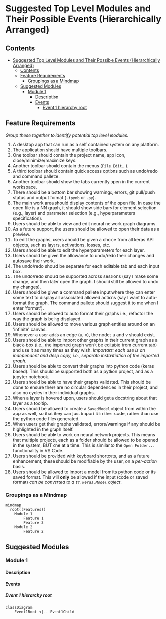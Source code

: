 # Suggested Top Level Modules and Their Possible Events (Hierarchically Arranged)

## Contents

- [Suggested Top Level Modules and Their Possible Events (Hierarchically Arranged)](#suggested-top-level-modules-and-their-possible-events-hierarchically-arranged)
  - [Contents](#contents)
  - [Feature Requirements](#feature-requirements)
    - [Groupings as a Mindmap](#groupings-as-a-mindmap)
  - [Suggested Modules](#suggested-modules)
    - [Module 1](#module-1)
      - [Description](#description)
      - [Events](#events)
        - [Event 1 hierarchy root](#event-1-hierarchy-root)

## Feature Requirements

_Group these together to identify potential top level modules._

1. A desktop app that can run as a self contained system on any platform.
2. The application should have multiple toolbars.
3. One toolbar should contain the project name, app icon, close/minimize/maximize keys.
4. Another toolbar should contain the menus (`File`, `Edit`...).
5. A third toolbar should contain quick access options such as undo/redo and command pallette.
6. Another toolbar should show the tabs currently open in the current workspace.
7. There should be a bottom bar showing warnings, errors, git pull/push status and output format (`.ipynb` or `.py`).
8. The main work area should display contents of the open file. In case the open file is a NN graph, it should show side bars for element selection (e.g., layer) and parameter selection (e.g., hyperparameters specification).
9. Users should be able to view and edit neural network graph diagrams.
10. As a future support, the users should be allowed to open their data as a preview.
11. To edit the graphs, users ahould be given a choice from all keras API objects, such as layers, activations, losses, etc.
12. Users should be able to edit the hyperparameters for each layer.
13. Users should be given the allowance to undo/redo their changes and autosave their work.
14. The undo/redo should be separate for each editable tab and each input box.
15. The undo/redo should be supported across sessions (say I make some change, and then later open the graph. I should still be allowed to undo my changes).
16. Users should be given a command pallete input where they can enter some text to display all associated allowed actions (say I want to auto-format the graph. The command pallete should suggest it to me when I enter 'format').
17. Users should be allowed to auto format their graphs i.e., refactor the way the graph is being displayed.
18. Users should be allowed to move various graph entities around on an 'infinite' canvas.
19. Whenever a user adds an edge (u, v), the nodes u and v should exist.
20. Users should be able to import other graphs in their current graph as a black-box (i.e., the imported graph won't be editable from current tab) and use it as many times as they wish. _Important: each use is an independent and deep copy, i.e., separate instantiation of the imported graph._
21. Users should be able to convert their graphs into python code (keras based). This should be supported both as a python project, and as a jupyter notebook.
22. Users should be able to have their graphs validated. This should be done to ensure there are no circular dependencies in their project, and also no cycles in their individual graphs.
23. When a layer is hovered upon, users should get a docstring about that layer as a tooltip.
24. Users should be allowed to create a `SavedModel` object from within the app as well, so that they can just import it in their code, rather than use the python code files generated.
25. When users get their graphs validated, errors/warnings if any should be highlighted in the graph itself.
26. Users should be able to work on neural network projects. This means that multiple projects, each as a folder should be allowed to be opened in the system, BUT one at a time. This is similar to the `Open Folder...` functionality in VS Code.
27. Users should be provided with keyboard shortcuts, and as a future enhancement, these should be modifiable by the user, on a _per-action_ basis.
28. Users should be allowed to import a model from its python code or its saved format. This will **only** be allowed if the input (code or saved format) _can be converted to a `tf.keras.Model` object_.

### Groupings as a Mindmap

```mermaid
mindmap
  root((Features))
    Module 1
        Feature 1
        Feature 3
    Module 2
        Feature 2
```

## Suggested Modules

### Module 1

#### Description

#### Events

##### Event 1 hierarchy root

```mermaid
classDiagram
    Event1Root <|-- Event1Child
```
